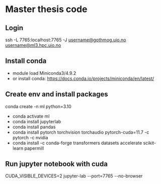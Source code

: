 # Master thesis code 


## Login
ssh -L 7765:localhost:7765 -J username@gothmog.uio.no username@ml3.hpc.uio.no

## Install conda 
* module load Miniconda3/4.9.2
* or install conda: https://docs.conda.io/projects/miniconda/en/latest/ 
## Create env and install packages 
conda create -n ml python=3.10
* conda activate ml
* conda install jupyterlab
* conda install pandas
* conda install pytorch torchvision torchaudio pytorch-cuda=11.7 -c pytorch -c nvidia
* conda install -c conda-forge transformers datasets accelerate scikit-learn papermill

## Run jupyter notebook with cuda 
CUDA_VISIBLE_DEVICES=2 jupyter-lab --port=7765 --no-browser
